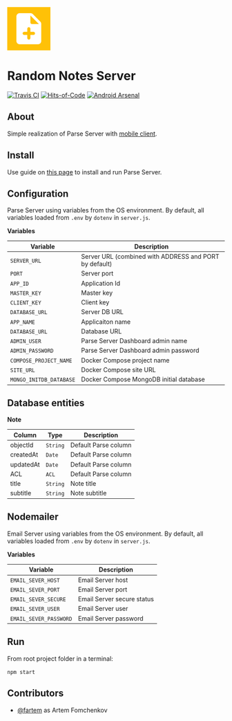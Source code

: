 <img src="media/logo/ic_app.png" height="100px" />

Random Notes Server
=============

[![Travis CI](https://travis-ci.org/fartem/parse-test-server.svg?branch=master)](https://travis-ci.org/fartem/parse-test-server)
[![Hits-of-Code](https://hitsofcode.com/github/fartem/parse-test-server)](https://hitsofcode.com/view/github/fartem/parse-test-server)
[![Android Arsenal](https://img.shields.io/badge/Android%20Arsenal-Android%20Parse%20Server%20Client-brightgreen.svg?style=flat)](https://android-arsenal.com/details/3/7906)

About
-------------

Simple realization of Parse Server with [mobile client](https://github.com/fartem/parse-android-test-app).

Install
-------------

Use guide on [this page](https://docs.parseplatform.org/parse-server/guide/) to install and run Parse Server.

Configuration
-------------

Parse Server using variables from the OS environment. By default, all variables loaded from `.env` by `dotenv` in `server.js`.

__Variables__

| Variable  | Description |
| ------------- | ------------- |
| `SERVER_URL` | Server URL (combined with ADDRESS and PORT by default) |
| `PORT` | Server port |
| `APP_ID` | Application Id |
| `MASTER_KEY` | Master key |
| `CLIENT_KEY` | Client key |
| `DATABASE_URL` | Server DB URL |
| `APP_NAME` | Applicaiton name |
| `DATABASE_URL` | Database URL |
| `ADMIN_USER` | Parse Server Dashboard admin name |
| `ADMIN_PASSWORD` | Parse Server Dashboard admin password |
| `COMPOSE_PROJECT_NAME` | Docker Compose project name |
| `SITE_URL` | Docker Compose site URL |
| `MONGO_INITDB_DATABASE` | Docker Compose MongoDB initial database |

Database entities
-------------

__Note__

| Column | Type | Description |
| --- | --- | --- |
| objectId | `String` | Default Parse column |
| createdAt | `Date` | Default Parse column |
| updatedAt | `Date` | Default Parse column |
| ACL | `ACL` | Default Parse column |
| title | `String` | Note title |
| subtitle | `String` | Note subtitle |

Nodemailer
-------------

Email Server using variables from the OS environment. By default, all variables loaded from `.env` by `dotenv` in `server.js`.

__Variables__

| Variable  | Description |
| ------------- | ------------- |
| `EMAIL_SEVER_HOST` | Email Server host |
| `EMAIL_SEVER_PORT` | Email Server port |
| `EMAIL_SEVER_SECURE` | Email Server secure status |
| `EMAIL_SEVER_USER` | Email Server user |
| `EMAIL_SEVER_PASSWORD` | Email Server password |

Run
-------------

From root project folder in a terminal:
```shell
npm start
```

Contributors
-------------

* [@fartem](https://github.com/fartem) as Artem Fomchenkov
